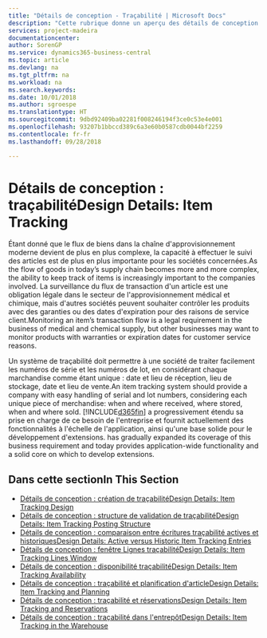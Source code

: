 ```yaml
---
title: "Détails de conception - Traçabilité | Microsoft Docs"
description: "Cette rubrique donne un aperçu des détails de conception pour la traçabilité."
services: project-madeira
documentationcenter: 
author: SorenGP
ms.service: dynamics365-business-central
ms.topic: article
ms.devlang: na
ms.tgt_pltfrm: na
ms.workload: na
ms.search.keywords: 
ms.date: 10/01/2018
ms.author: sgroespe
ms.translationtype: HT
ms.sourcegitcommit: 9dbd92409ba02281f008246194f3ce0c53e4e001
ms.openlocfilehash: 93207b1bbccd389c6a3e60b0587cdb0044bf2259
ms.contentlocale: fr-fr
ms.lasthandoff: 09/28/2018

---
```

# <a name="design-details-item-tracking"></a><span data-ttu-id="4d7ec-103">Détails de conception : traçabilité</span><span class="sxs-lookup"><span data-stu-id="4d7ec-103">Design Details: Item Tracking</span></span>
<span data-ttu-id="4d7ec-104">Étant donné que le flux de biens dans la chaîne d'approvisionnement moderne devient de plus en plus complexe, la capacité à effectuer le suivi des articles est de plus en plus importante pour les sociétés concernées.</span><span class="sxs-lookup"><span data-stu-id="4d7ec-104">As the flow of goods in today’s supply chain becomes more and more complex, the ability to keep track of items is increasingly important to the companies involved.</span></span> <span data-ttu-id="4d7ec-105">La surveillance du flux de transaction d'un article est une obligation légale dans le secteur de l'approvisionnement médical et chimique, mais d'autres sociétés peuvent souhaiter contrôler les produits avec des garanties ou des dates d'expiration pour des raisons de service client.</span><span class="sxs-lookup"><span data-stu-id="4d7ec-105">Monitoring an item’s transaction flow is a legal requirement in the business of medical and chemical supply, but other businesses may want to monitor products with warranties or expiration dates for customer service reasons.</span></span>  

<span data-ttu-id="4d7ec-106">Un système de traçabilité doit permettre à une société de traiter facilement les numéros de série et les numéros de lot, en considérant chaque marchandise comme étant unique : date et lieu de réception, lieu de stockage, date et lieu de vente.</span><span class="sxs-lookup"><span data-stu-id="4d7ec-106">An item tracking system should provide a company with easy handling of serial and lot numbers, considering each unique piece of merchandise: when and where received, where stored, when and where sold.</span></span> [!INCLUDE[d365fin](includes/d365fin_md.md)] <span data-ttu-id="4d7ec-107">a progressivement étendu sa prise en charge de ce besoin de l'entreprise et fournit actuellement des fonctionnalités à l'échelle de l'application, ainsi qu'une base solide pour le développement d'extensions.</span><span class="sxs-lookup"><span data-stu-id="4d7ec-107"> has gradually expanded its coverage of this business requirement and today provides application-wide functionality and a solid core on which to develop extensions.</span></span>  

## <a name="in-this-section"></a><span data-ttu-id="4d7ec-108">Dans cette section</span><span class="sxs-lookup"><span data-stu-id="4d7ec-108">In This Section</span></span>  
* [<span data-ttu-id="4d7ec-109">Détails de conception : création de traçabilité</span><span class="sxs-lookup"><span data-stu-id="4d7ec-109">Design Details: Item Tracking Design</span></span>](design-details-item-tracking-design.md)  
* [<span data-ttu-id="4d7ec-110">Détails de conception : structure de validation de traçabilité</span><span class="sxs-lookup"><span data-stu-id="4d7ec-110">Design Details: Item Tracking Posting Structure</span></span>](design-details-item-tracking-posting-structure.md)  
* [<span data-ttu-id="4d7ec-111">Détails de conception : comparaison entre écritures traçabilité actives et historiques</span><span class="sxs-lookup"><span data-stu-id="4d7ec-111">Design Details: Active versus Historic Item Tracking Entries</span></span>](design-details-active-versus-historic-item-tracking-entries.md)  
* [<span data-ttu-id="4d7ec-112">Détails de conception : fenêtre Lignes traçabilité</span><span class="sxs-lookup"><span data-stu-id="4d7ec-112">Design Details: Item Tracking Lines Window</span></span>](design-details-item-tracking-lines-window.md)  
* [<span data-ttu-id="4d7ec-113">Détails de conception : disponibilité traçabilité</span><span class="sxs-lookup"><span data-stu-id="4d7ec-113">Design Details: Item Tracking Availability</span></span>](design-details-item-tracking-availability.md)  
* [<span data-ttu-id="4d7ec-114">Détails de conception : traçabilité et planification d'article</span><span class="sxs-lookup"><span data-stu-id="4d7ec-114">Design Details: Item Tracking and Planning</span></span>](design-details-item-tracking-and-planning.md)  
* [<span data-ttu-id="4d7ec-115">Détails de conception : traçabilité et réservations</span><span class="sxs-lookup"><span data-stu-id="4d7ec-115">Design Details: Item Tracking and Reservations</span></span>](design-details-item-tracking-and-reservations.md)  
* [<span data-ttu-id="4d7ec-116">Détails de conception : traçabilité dans l'entrepôt</span><span class="sxs-lookup"><span data-stu-id="4d7ec-116">Design Details: Item Tracking in the Warehouse</span></span>](design-details-item-tracking-in-the-warehouse.md)

